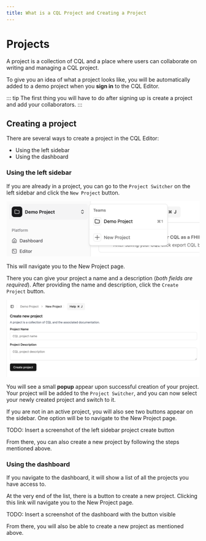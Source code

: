 ```yaml
---
title: What is a CQL Project and Creating a Project
---
```


# Projects

A project is a collection of CQL and a place where users can collaborate on writing and managing a CQL project.

To give you an idea of what a project looks like, you will be automatically added to a demo project when you **sign in** to the CQL Editor.

::: tip
The first thing you will have to do after signing up is create a project and add your collaborators.
:::

## Creating a project

There are several ways to create a project in the CQL Editor:

- Using the left sidebar
- Using the dashboard

### Using the left sidebar

If you are already in a project, you can go to the `Project Switcher` on the left sidebar and click the `New Project` button.

![New Project Button](image.png)

This will navigate you to the New Project page.

There you can give your project a name and a description (_both fields are required_). After providing the name and description, click the `Create Project` button.

![New Project Page](image-1.png)

You will see a small **popup** appear upon successful creation of your project. Your project will be added to the `Project Switcher`, and you can now select your newly created project and switch to it.

If you are not in an active project, you will also see two buttons appear on the sidebar. One option will be to navigate to the New Project page.

TODO: Insert a screenshot of the left sidebar project create button

From there, you can also create a new project by following the steps mentioned above.

### Using the dashboard

If you navigate to the dashboard, it will show a list of all the projects you have access to.

At the very end of the list, there is a button to create a new project. Clicking this link will navigate you to the New Project page.

TODO: Insert a screenshot of the dashboard with the button visible

From there, you will also be able to create a new project as mentioned above.
